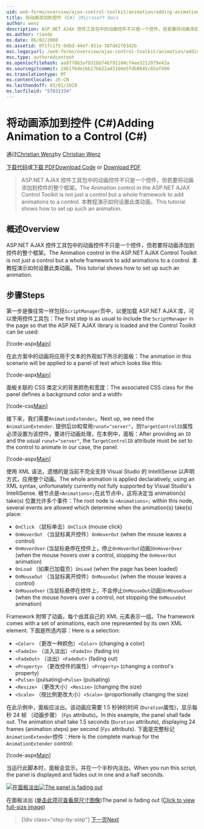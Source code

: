 ```yaml
---
uid: web-forms/overview/ajax-control-toolkit/animation/adding-animation-to-a-control-cs
title: 将动画添加到控件 (C#) |Microsoft Docs
author: wenz
description: ASP.NET AJAX 控件工具包中的动画控件不只是一个控件，但若要将动画添加到控件的整个框架。 本教程演示如何...
ms.author: riande
ms.date: 06/02/2008
ms.assetid: 0f1fc1f5-9dbd-44e7-931e-387d42f0342b
msc.legacyurl: /web-forms/overview/ajax-control-toolkit/animation/adding-animation-to-a-control-cs
msc.type: authoredcontent
ms.openlocfilehash: aa977883af931bb74b791104cf4ee3212079e43a
ms.sourcegitcommit: 24b1f6decbb17bb22a45166e5fdb0845c65af498
ms.translationtype: MT
ms.contentlocale: zh-CN
ms.lasthandoff: 03/01/2019
ms.locfileid: "57031334"
---
```

<a name="adding-animation-to-a-control-c"></a><span data-ttu-id="6f128-104">将动画添加到控件 (C#)</span><span class="sxs-lookup"><span data-stu-id="6f128-104">Adding Animation to a Control (C#)</span></span>
====================
<span data-ttu-id="6f128-105">通过[Christian Wenz](https://github.com/wenz)</span><span class="sxs-lookup"><span data-stu-id="6f128-105">by [Christian Wenz](https://github.com/wenz)</span></span>

<span data-ttu-id="6f128-106">[下载代码](http://download.microsoft.com/download/f/9/a/f9a26acd-8df4-4484-8a18-199e4598f411/Animation1.cs.zip)或[下载 PDF](http://download.microsoft.com/download/6/7/1/6718d452-ff89-4d3f-a90e-c74ec2d636a3/animation1CS.pdf)</span><span class="sxs-lookup"><span data-stu-id="6f128-106">[Download Code](http://download.microsoft.com/download/f/9/a/f9a26acd-8df4-4484-8a18-199e4598f411/Animation1.cs.zip) or [Download PDF](http://download.microsoft.com/download/6/7/1/6718d452-ff89-4d3f-a90e-c74ec2d636a3/animation1CS.pdf)</span></span>

> <span data-ttu-id="6f128-107">ASP.NET AJAX 控件工具包中的动画控件不只是一个控件，但若要将动画添加到控件的整个框架。</span><span class="sxs-lookup"><span data-stu-id="6f128-107">The Animation control in the ASP.NET AJAX Control Toolkit is not just a control but a whole framework to add animations to a control.</span></span> <span data-ttu-id="6f128-108">本教程演示如何设置此类动画。</span><span class="sxs-lookup"><span data-stu-id="6f128-108">This tutorial shows how to set up such an animation.</span></span>


## <a name="overview"></a><span data-ttu-id="6f128-109">概述</span><span class="sxs-lookup"><span data-stu-id="6f128-109">Overview</span></span>

<span data-ttu-id="6f128-110">ASP.NET AJAX 控件工具包中的动画控件不只是一个控件，但若要将动画添加到控件的整个框架。</span><span class="sxs-lookup"><span data-stu-id="6f128-110">The Animation control in the ASP.NET AJAX Control Toolkit is not just a control but a whole framework to add animations to a control.</span></span> <span data-ttu-id="6f128-111">本教程演示如何设置此类动画。</span><span class="sxs-lookup"><span data-stu-id="6f128-111">This tutorial shows how to set up such an animation.</span></span>

## <a name="steps"></a><span data-ttu-id="6f128-112">步骤</span><span class="sxs-lookup"><span data-stu-id="6f128-112">Steps</span></span>

<span data-ttu-id="6f128-113">第一步是像往常一样包括`ScriptManager`页中，以便加载 ASP.NET AJAX 库，可以使用控件工具包：</span><span class="sxs-lookup"><span data-stu-id="6f128-113">The first step is as usual to include the `ScriptManager` in the page so that the ASP.NET AJAX library is loaded and the Control Toolkit can be used:</span></span>

[!code-aspx[Main](adding-animation-to-a-control-cs/samples/sample1.aspx)]

<span data-ttu-id="6f128-114">在此方案中的动画将应用于文本的外观如下所示的面板：</span><span class="sxs-lookup"><span data-stu-id="6f128-114">The animation in this scenario will be applied to a panel of text which looks like this:</span></span>

[!code-aspx[Main](adding-animation-to-a-control-cs/samples/sample2.aspx)]

<span data-ttu-id="6f128-115">面板关联的 CSS 类定义的背景颜色和宽度：</span><span class="sxs-lookup"><span data-stu-id="6f128-115">The associated CSS class for the panel defines a background color and a width:</span></span>

[!code-css[Main](adding-animation-to-a-control-cs/samples/sample3.css)]

<span data-ttu-id="6f128-116">接下来，我们需要`AnimationExtender`。</span><span class="sxs-lookup"><span data-stu-id="6f128-116">Next up, we need the `AnimationExtender`.</span></span> <span data-ttu-id="6f128-117">提供后`ID`和常用`runat="server"`，则`TargetControlID`属性必须设置为该控件，要进行动画处理，在本例中，面板：</span><span class="sxs-lookup"><span data-stu-id="6f128-117">After providing an `ID` and the usual `runat="server"`, the `TargetControlID` attribute must be set to the control to animate in our case, the panel:</span></span>

[!code-aspx[Main](adding-animation-to-a-control-cs/samples/sample4.aspx)]

<span data-ttu-id="6f128-118">使用 XML 语法，遗憾的是当前不完全支持 Visual Studio 的 IntelliSense 以声明方式，应用整个动画。</span><span class="sxs-lookup"><span data-stu-id="6f128-118">The whole animation is applied declaratively, using an XML syntax, unfortunately currently not fully supported by Visual Studio's IntelliSense.</span></span> <span data-ttu-id="6f128-119">根节点是`<Animations>;`在此节点中，这将决定当 animation(s) take(s) 位置允许多个事件：</span><span class="sxs-lookup"><span data-stu-id="6f128-119">The root node is `<Animations>;` within this node, several events are allowed which determine when the animation(s) take(s) place:</span></span>

- <span data-ttu-id="6f128-120">`OnClick` （鼠标单击）</span><span class="sxs-lookup"><span data-stu-id="6f128-120">`OnClick` (mouse click)</span></span>
- <span data-ttu-id="6f128-121">`OnHoverOut` （当鼠标离开控件）</span><span class="sxs-lookup"><span data-stu-id="6f128-121">`OnHoverOut` (when the mouse leaves a control)</span></span>
- <span data-ttu-id="6f128-122">`OnHoverOver` (当鼠标悬停在控件上，停止`OnHoverOut`动画)</span><span class="sxs-lookup"><span data-stu-id="6f128-122">`OnHoverOver` (when the mouse hovers over a control, stopping the `OnHoverOut` animation)</span></span>
- <span data-ttu-id="6f128-123">`OnLoad` （如果已加载页）</span><span class="sxs-lookup"><span data-stu-id="6f128-123">`OnLoad` (when the page has been loaded)</span></span>
- <span data-ttu-id="6f128-124">`OnMouseOut` （当鼠标离开控件）</span><span class="sxs-lookup"><span data-stu-id="6f128-124">`OnMouseOut` (when the mouse leaves a control)</span></span>
- <span data-ttu-id="6f128-125">`OnMouseOver` (当鼠标悬停在控件上，不会停止`OnMouseOut`动画)</span><span class="sxs-lookup"><span data-stu-id="6f128-125">`OnMouseOver` (when the mouse hovers over a control, not stopping the `OnMouseOut` animation)</span></span>

<span data-ttu-id="6f128-126">Framework 附带了动画，每个由其自己的 XML 元素表示一组。</span><span class="sxs-lookup"><span data-stu-id="6f128-126">The framework comes with a set of animations, each one represented by its own XML element.</span></span> <span data-ttu-id="6f128-127">下面是所选内容：</span><span class="sxs-lookup"><span data-stu-id="6f128-127">Here is a selection:</span></span>

- <span data-ttu-id="6f128-128">`<Color>` （更改一种颜色）</span><span class="sxs-lookup"><span data-stu-id="6f128-128">`<Color>` (changing a color)</span></span>
- <span data-ttu-id="6f128-129">`<FadeIn>` （淡入淡出）</span><span class="sxs-lookup"><span data-stu-id="6f128-129">`<FadeIn>` (fading in)</span></span>
- <span data-ttu-id="6f128-130">`<FadeOut>` （淡出）</span><span class="sxs-lookup"><span data-stu-id="6f128-130">`<FadeOut>` (fading out)</span></span>
- <span data-ttu-id="6f128-131">`<Property>` （更改控件的属性）</span><span class="sxs-lookup"><span data-stu-id="6f128-131">`<Property>` (changing a control's property)</span></span>
- <span data-ttu-id="6f128-132">`<Pulse>` (pulsating)</span><span class="sxs-lookup"><span data-stu-id="6f128-132">`<Pulse>` (pulsating)</span></span>
- <span data-ttu-id="6f128-133">`<Resize>` （更改大小）</span><span class="sxs-lookup"><span data-stu-id="6f128-133">`<Resize>` (changing the size)</span></span>
- <span data-ttu-id="6f128-134">`<Scale>` （按比例更改大小）</span><span class="sxs-lookup"><span data-stu-id="6f128-134">`<Scale>` (proportionally changing the size)</span></span>

<span data-ttu-id="6f128-135">在此示例中，面板应淡出。该动画应需要 1.5 秒钟的时间 (`Duration`属性)，显示每秒 24 帧 （动画步骤） (`Fps` attributs)。</span><span class="sxs-lookup"><span data-stu-id="6f128-135">In this example, the panel shall fade out. The animation shall take 1.5 seconds (`Duration` attribute), displaying 24 frames (animation steps) per second (`Fps` attributs).</span></span> <span data-ttu-id="6f128-136">下面是完整标记`AnimationExtender`控件：</span><span class="sxs-lookup"><span data-stu-id="6f128-136">Here is the complete markup for the `AnimationExtender` control:</span></span>

[!code-aspx[Main](adding-animation-to-a-control-cs/samples/sample5.aspx)]

<span data-ttu-id="6f128-137">当运行此脚本时，面板会显示，并在一个半秒内淡出。</span><span class="sxs-lookup"><span data-stu-id="6f128-137">When you run this script, the panel is displayed and fades out in one and a half seconds.</span></span>


<span data-ttu-id="6f128-138">[![在面板淡出](adding-animation-to-a-control-cs/_static/image2.png)](adding-animation-to-a-control-cs/_static/image1.png)</span><span class="sxs-lookup"><span data-stu-id="6f128-138">[![The panel is fading out](adding-animation-to-a-control-cs/_static/image2.png)](adding-animation-to-a-control-cs/_static/image1.png)</span></span>

<span data-ttu-id="6f128-139">在面板淡出 ([单击此项可查看原尺寸图像](adding-animation-to-a-control-cs/_static/image3.png))</span><span class="sxs-lookup"><span data-stu-id="6f128-139">The panel is fading out ([Click to view full-size image](adding-animation-to-a-control-cs/_static/image3.png))</span></span>

> [!div class="step-by-step"]
> [<span data-ttu-id="6f128-140">下一页</span><span class="sxs-lookup"><span data-stu-id="6f128-140">Next</span></span>](executing-several-animations-at-the-same-time-cs.md)
